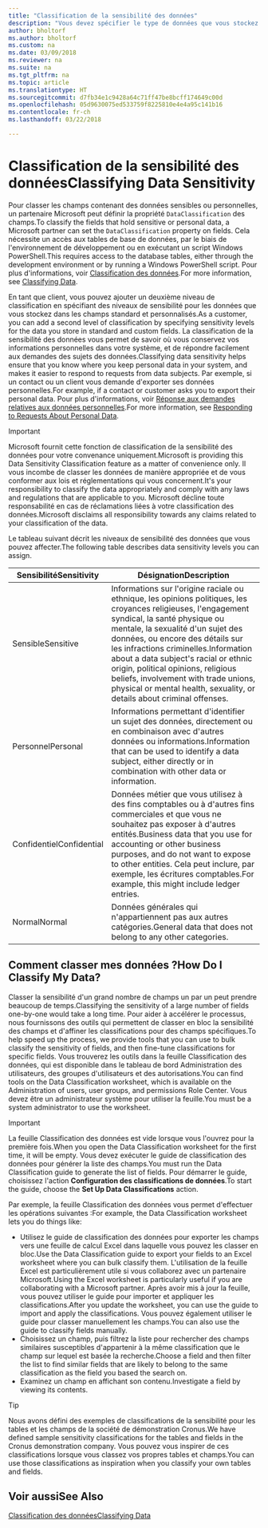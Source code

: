 ```yaml
---
title: "Classification de la sensibilité des données"
description: "Vous devez spécifier le type de données que vous stockez sur les personnes afin de pouvoir répondre aux demandes des sujets des données."
author: bholtorf
ms.author: bholtorf
ms.custom: na
ms.date: 03/09/2018
ms.reviewer: na
ms.suite: na
ms.tgt_pltfrm: na
ms.topic: article
ms.translationtype: HT
ms.sourcegitcommit: d7fb34e1c9428a64c71ff47be8bcff174649c00d
ms.openlocfilehash: 05d9630075ed533759f8225810e4e4a95c141b16
ms.contentlocale: fr-ch
ms.lasthandoff: 03/22/2018

---
```


# <a name="classifying-data-sensitivity"></a><span data-ttu-id="a0a2c-103">Classification de la sensibilité des données</span><span class="sxs-lookup"><span data-stu-id="a0a2c-103">Classifying Data Sensitivity</span></span>
<span data-ttu-id="a0a2c-104">Pour classer les champs contenant des données sensibles ou personnelles, un partenaire Microsoft peut définir la propriété ```DataClassification``` des champs.</span><span class="sxs-lookup"><span data-stu-id="a0a2c-104">To classify the fields that hold sensitive or personal data, a Microsoft partner can set the ```DataClassification``` property on fields.</span></span> <span data-ttu-id="a0a2c-105">Cela nécessite un accès aux tables de base de données, par le biais de l'environnement de développement ou en exécutant un script Windows PowerShell.</span><span class="sxs-lookup"><span data-stu-id="a0a2c-105">This requires access to the database tables, either through the development environment or by running a Windows PowerShell script.</span></span> <span data-ttu-id="a0a2c-106">Pour plus d'informations, voir [Classification des données](https://docs.microsoft.com/en-us/dynamics-nav/classifying-data).</span><span class="sxs-lookup"><span data-stu-id="a0a2c-106">For more information, see [Classifying Data](https://docs.microsoft.com/en-us/dynamics-nav/classifying-data).</span></span>  

<span data-ttu-id="a0a2c-107">En tant que client, vous pouvez ajouter un deuxième niveau de classification en spécifiant des niveaux de sensibilité pour les données que vous stockez dans les champs standard et personnalisés.</span><span class="sxs-lookup"><span data-stu-id="a0a2c-107">As a customer, you can add a second level of classification by specifying sensitivity levels for the data you store in standard and custom fields.</span></span> <span data-ttu-id="a0a2c-108">La classification de la sensibilité des données vous permet de savoir où vous conservez vos informations personnelles dans votre système, et de répondre facilement aux demandes des sujets des données.</span><span class="sxs-lookup"><span data-stu-id="a0a2c-108">Classifying data sensitivity helps ensure that you know where you keep personal data in your system, and makes it easier to respond to requests from data subjects.</span></span> <span data-ttu-id="a0a2c-109">Par exemple, si un contact ou un client vous demande d'exporter ses données personnelles.</span><span class="sxs-lookup"><span data-stu-id="a0a2c-109">For example, if a contact or customer asks you to export their personal data.</span></span> <span data-ttu-id="a0a2c-110">Pour plus d'informations, voir [Réponse aux demandes relatives aux données personnelles](admin-responding-to-requests-about-personal-data.md).</span><span class="sxs-lookup"><span data-stu-id="a0a2c-110">For more information, see [Responding to Requests About Personal Data](admin-responding-to-requests-about-personal-data.md).</span></span>

> [!Important]
> <span data-ttu-id="a0a2c-111">Microsoft fournit cette fonction de classification de la sensibilité des données pour votre convenance uniquement.</span><span class="sxs-lookup"><span data-stu-id="a0a2c-111">Microsoft is providing this Data Sensitivity Classification feature as a matter of convenience only.</span></span> <span data-ttu-id="a0a2c-112">Il vous incombe de classer les données de manière appropriée et de vous conformer aux lois et réglementations qui vous concernent.</span><span class="sxs-lookup"><span data-stu-id="a0a2c-112">It's your responsibility to classify the data appropriately and comply with any laws and regulations that are applicable to you.</span></span> <span data-ttu-id="a0a2c-113">Microsoft décline toute responsabilité en cas de réclamations liées à votre classification des données.</span><span class="sxs-lookup"><span data-stu-id="a0a2c-113">Microsoft disclaims all responsibility towards any claims related to your classification of the data.</span></span>  

<span data-ttu-id="a0a2c-114">Le tableau suivant décrit les niveaux de sensibilité des données que vous pouvez affecter.</span><span class="sxs-lookup"><span data-stu-id="a0a2c-114">The following table describes data sensitivity levels you can assign.</span></span>

|<span data-ttu-id="a0a2c-115">Sensibilité</span><span class="sxs-lookup"><span data-stu-id="a0a2c-115">Sensitivity</span></span>|<span data-ttu-id="a0a2c-116">Désignation</span><span class="sxs-lookup"><span data-stu-id="a0a2c-116">Description</span></span>|
|----|----|
|<span data-ttu-id="a0a2c-117">Sensible</span><span class="sxs-lookup"><span data-stu-id="a0a2c-117">Sensitive</span></span> | <span data-ttu-id="a0a2c-118">Informations sur l'origine raciale ou ethnique, les opinions politiques, les croyances religieuses, l'engagement syndical, la santé physique ou mentale, la sexualité d'un sujet des données, ou encore des détails sur les infractions criminelles.</span><span class="sxs-lookup"><span data-stu-id="a0a2c-118">Information about a data subject's racial or ethnic origin, political opinions, religious beliefs, involvement with trade unions, physical or mental health, sexuality, or details about criminal offenses.</span></span> |
|<span data-ttu-id="a0a2c-119">Personnel</span><span class="sxs-lookup"><span data-stu-id="a0a2c-119">Personal</span></span> | <span data-ttu-id="a0a2c-120">Informations permettant d'identifier un sujet des données, directement ou en combinaison avec d'autres données ou informations.</span><span class="sxs-lookup"><span data-stu-id="a0a2c-120">Information that can be used to identify a data subject, either directly or in combination with other data or information.</span></span>|
|<span data-ttu-id="a0a2c-121">Confidentiel</span><span class="sxs-lookup"><span data-stu-id="a0a2c-121">Confidential</span></span> | <span data-ttu-id="a0a2c-122">Données métier que vous utilisez à des fins comptables ou à d'autres fins commerciales et que vous ne souhaitez pas exposer à d'autres entités.</span><span class="sxs-lookup"><span data-stu-id="a0a2c-122">Business data that you use for accounting or other business purposes, and do not want to expose to other entities.</span></span> <span data-ttu-id="a0a2c-123">Cela peut inclure, par exemple, les écritures comptables.</span><span class="sxs-lookup"><span data-stu-id="a0a2c-123">For example, this might include ledger entries.</span></span>|
|<span data-ttu-id="a0a2c-124">Normal</span><span class="sxs-lookup"><span data-stu-id="a0a2c-124">Normal</span></span> | <span data-ttu-id="a0a2c-125">Données générales qui n'appartiennent pas aux autres catégories.</span><span class="sxs-lookup"><span data-stu-id="a0a2c-125">General data that does not belong to any other categories.</span></span>|

## <a name="how-do-i-classify-my-data"></a><span data-ttu-id="a0a2c-126">Comment classer mes données ?</span><span class="sxs-lookup"><span data-stu-id="a0a2c-126">How Do I Classify My Data?</span></span>
<span data-ttu-id="a0a2c-127">Classer la sensibilité d'un grand nombre de champs un par un peut prendre beaucoup de temps.</span><span class="sxs-lookup"><span data-stu-id="a0a2c-127">Classifying the sensitivity of a large number of fields one-by-one would take a long time.</span></span> <span data-ttu-id="a0a2c-128">Pour aider à accélérer le processus, nous fournissons des outils qui permettent de classer en bloc la sensibilité des champs et d'affiner les classifications pour des champs spécifiques.</span><span class="sxs-lookup"><span data-stu-id="a0a2c-128">To help speed up the process, we provide tools that you can use to bulk classify the sensitivity of fields, and then fine-tune classifications for specific fields.</span></span> <span data-ttu-id="a0a2c-129">Vous trouverez les outils dans la feuille Classification des données, qui est disponible dans le tableau de bord Administration des utilisateurs, des groupes d'utilisateurs et des autorisations.</span><span class="sxs-lookup"><span data-stu-id="a0a2c-129">You can find tools on the Data Classification worksheet, which is available on the Administration of users, user groups, and permissions Role Center.</span></span> <span data-ttu-id="a0a2c-130">Vous devez être un administrateur système pour utiliser la feuille.</span><span class="sxs-lookup"><span data-stu-id="a0a2c-130">You must be a system administrator to use the worksheet.</span></span>

> [!Important]
> <span data-ttu-id="a0a2c-131">La feuille Classification des données est vide lorsque vous l'ouvrez pour la première fois.</span><span class="sxs-lookup"><span data-stu-id="a0a2c-131">When you open the Data Classification worksheet for the first time, it will be empty.</span></span> <span data-ttu-id="a0a2c-132">Vous devez exécuter le guide de classification des données pour générer la liste des champs.</span><span class="sxs-lookup"><span data-stu-id="a0a2c-132">You must run the Data Classification guide to generate the list of fields.</span></span> <span data-ttu-id="a0a2c-133">Pour démarrer le guide, choisissez l'action **Configuration des classifications de données**.</span><span class="sxs-lookup"><span data-stu-id="a0a2c-133">To start the guide, choose the **Set Up Data Classifications** action.</span></span>

<span data-ttu-id="a0a2c-134">Par exemple, la feuille Classification des données vous permet d'effectuer les opérations suivantes :</span><span class="sxs-lookup"><span data-stu-id="a0a2c-134">For example, the Data Classification worksheet lets you do things like:</span></span>  

* <span data-ttu-id="a0a2c-135">Utilisez le guide de classification des données pour exporter les champs vers une feuille de calcul Excel dans laquelle vous pouvez les classer en bloc.</span><span class="sxs-lookup"><span data-stu-id="a0a2c-135">Use the Data Classification guide to export your fields to an Excel worksheet where you can bulk classify them.</span></span> <span data-ttu-id="a0a2c-136">L'utilisation de la feuille Excel est particulièrement utile si vous collaborez avec un partenaire Microsoft.</span><span class="sxs-lookup"><span data-stu-id="a0a2c-136">Using the Excel worksheet is particularly useful if you are collaborating with a Microsoft partner.</span></span> <span data-ttu-id="a0a2c-137">Après avoir mis à jour la feuille, vous pouvez utiliser le guide pour importer et appliquer les classifications.</span><span class="sxs-lookup"><span data-stu-id="a0a2c-137">After you update the worksheet, you can use the guide to import and apply the classifications.</span></span> <span data-ttu-id="a0a2c-138">Vous pouvez également utiliser le guide pour classer manuellement les champs.</span><span class="sxs-lookup"><span data-stu-id="a0a2c-138">You can also use the guide to classify fields manually.</span></span>  
* <span data-ttu-id="a0a2c-139">Choisissez un champ, puis filtrez la liste pour rechercher des champs similaires susceptibles d'appartenir à la même classification que le champ sur lequel est basée la recherche.</span><span class="sxs-lookup"><span data-stu-id="a0a2c-139">Choose a field and then filter the list to find similar fields that are likely to belong to the same classification as the field you based the search on.</span></span>  
* <span data-ttu-id="a0a2c-140">Examinez un champ en affichant son contenu.</span><span class="sxs-lookup"><span data-stu-id="a0a2c-140">Investigate a field by viewing its contents.</span></span>  

> [!Tip]
> <span data-ttu-id="a0a2c-141">Nous avons défini des exemples de classifications de la sensibilité pour les tables et les champs de la société de démonstration Cronus.</span><span class="sxs-lookup"><span data-stu-id="a0a2c-141">We have defined sample sensitivity classifications for the tables and fields in the Cronus demonstration company.</span></span> <span data-ttu-id="a0a2c-142">Vous pouvez vous inspirer de ces classifications lorsque vous classez vos propres tables et champs.</span><span class="sxs-lookup"><span data-stu-id="a0a2c-142">You can use those classifications as inspiration when you classify your own tables and fields.</span></span>

## <a name="see-also"></a><span data-ttu-id="a0a2c-143">Voir aussi</span><span class="sxs-lookup"><span data-stu-id="a0a2c-143">See Also</span></span>
[<span data-ttu-id="a0a2c-144">Classification des données</span><span class="sxs-lookup"><span data-stu-id="a0a2c-144">Classifying Data</span></span>](https://docs.microsoft.com/en-us/dynamics-nav/classifying-data)  

